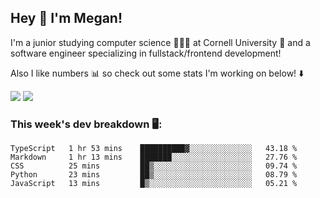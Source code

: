 ## Hey 👋 I'm Megan! 
I'm a junior studying computer science 👩🏻‍💻 at Cornell University 🐻 and a software engineer specializing in fullstack/frontend development!

Also I like numbers 📊 so check out some stats I'm working on below! ⬇️

<img src="https://github-readme-stats.vercel.app/api?username=meganyin13&show_icons=true&hide=stars&count_private=true" />

<img src="https://github-readme-stats.vercel.app/api/top-langs/?username=meganyin13&layout=compact&hide=Jupyter%20Notebook" />

### This week's dev breakdown 🖥:
<!--START_SECTION:waka-->
```text
TypeScript   1 hr 53 mins    ██████████▓░░░░░░░░░░░░░░   43.18 % 
Markdown     1 hr 13 mins    ███████░░░░░░░░░░░░░░░░░░   27.76 % 
CSS          25 mins         ██▒░░░░░░░░░░░░░░░░░░░░░░   09.74 % 
Python       23 mins         ██▒░░░░░░░░░░░░░░░░░░░░░░   08.79 % 
JavaScript   13 mins         █▒░░░░░░░░░░░░░░░░░░░░░░░   05.21 % 
```
<!--END_SECTION:waka-->